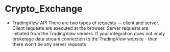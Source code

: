 # Crypto_Exchange

* TradingView API
  There are two types of requests — client and server. Client requests are executed at the browser. Server requests are initiated from the TradingView servers. If your integration does not imply brokerage data stream connection to the TradingView website - then there won't be any server requests
